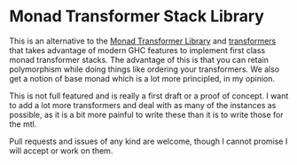 # Monad Transformer Stack Library

This is an alternative to the [Monad Transformer Library](http://hackage.haskell.org/package/mtl)
and [transformers](http://hackage.haskell.org/package/transformers) that takes advantage of 
modern GHC features to implement first class monad transformer stacks. The advantage of this
is that you can retain polymorphism while doing things like ordering your transformers. We
also get a notion of base monad which is a lot more principled, in my opinion. 

This is not full featured and is really a first draft or a proof of concept. I want to add a lot
more transformers and deal with as many of the instances as possible, as it is a bit more painful
to write these than it is to write those for the mtl.

Pull requests and issues of any kind are welcome, though I cannot promise I will accept or work
on them. 
